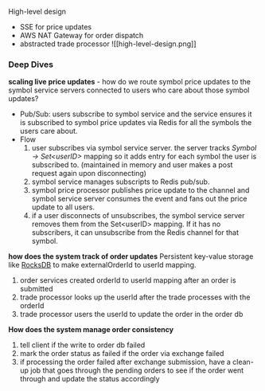 High-level design
- SSE for price updates
- AWS NAT Gateway for order dispatch
- abstracted trade processor
![[high-level-design.png]]

### Deep Dives
**scaling live price updates** - how do we route symbol price updates to the symbol service servers connected to users who care about those symbol updates?
- Pub/Sub: users subscribe to symbol service and the service ensures it is subscribed to symbol price updates via Redis for all the symbols the users care about.
- Flow
	1. user subscribes via symbol service server. the server tracks *Symbol -> Set\<userID>* mapping so it adds entry for each symbol the user is subscribed to. (maintained in memory and user makes a post request again upon disconnecting)
	2. symbol service manages subscripts to Redis pub/sub.
	3. symbol price processor publishes price update to the channel and symbol service server consumes the event and fans out the price update to all users.
	4. if a user disconnects of unsubscribes, the symbol service server removes them from the Set\<userID> mapping. If it has no subscribers, it can unsubscribe from the Redis channel for that symbol.
	
**how does the system track of order updates**
Persistent key-value storage like [RocksDB](https://rocksdb.org/) to make externalOrderId to userId mapping.
1. order services created orderId to userId mapping after an order is submitted
2. trade processor looks up the userId after the trade processes with the orderId
3. trade processor users the userId to update the order in the order db

**How does the system manage order consistency**
1. tell client if the write to order db failed
2. mark the order status as failed if the order via exchange failed
3. if processing the order failed after exchange submission, have a clean-up job that goes through the pending orders to see if the order went through and update the status accordingly